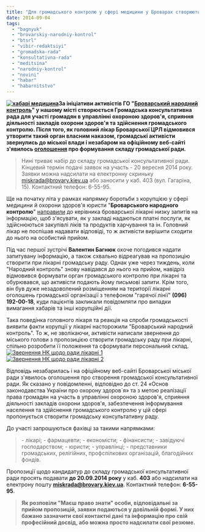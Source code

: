 ```yaml
---
title: "Для громадського контролю у сфері медицини у Броварах створюють консультативну раду"
date: 2014-09-04
tags: 
  - "bagnyuk"
  - "brovarskiy-narodniy-kontrol"
  - "btsrl"
  - "vibir-redaktsiyi"
  - "gromadska-rada"
  - "konsultativna-rada"
  - "meditsina"
  - "narodniy-kontrol"
  - "novini"
  - "habar"
  - "habarnitstvo"
---
```


**[![хабарі медицина](https://mpz.brovary.org/wp-content/uploads/2014/09/habari-meditsina.jpg)](https://mpz.brovary.org/wp-content/uploads/2014/09/habari-meditsina.jpg)За ініціативи активістів ГО "[Броварський народний контроль](http://nk.mybrovary.com)" у нашому місті створюється Громадська консультативна рада для участі громадян в управлінні охороною здоров'я, сприяння діяльності закладів охорони здоров'я та здійснення громадського контролю. Після того, як головний лікар Броварської ЦРЛ відмовився утворити такий орган власним наказом, громадські активісти звернулись до міської влади і незабаром на офіційному веб-сайті з'явилось [оголошення](http://docs.pravo-znaty.org.ua/p13020/20.08.2014) про формування складу громадської ради.**

> Нині триває набір до складу громадської консультативної ради. Кінцевий термін подачі заявок на участь - 20 вересня 2014 року. Заявки можна надсилати на електронну скриньку miskrada@brovary.kiev.ua або заносити у каб. 403 (вул. Гагаріна, 15). Контактний телефон: 6-55-95.

Ще на початку літа у рамках напрямку боротьби з корупцією у сфері медицини й охорони здоров'я юристи "**Броварського народного контролю**" [направили](https://mpz.brovary.org/brovarskiy-narodniy-kontrol-virishiv-vikoriniti-koruptsiyu-u-meditsini/) до керівника броварської лікарні низку запитів на інформацію, щоб з'ясувати, як у закладі надаються платні послуги, як здійснюються закупівлі ліків та продуктів харчування та ін. Головний лікар не поспішав надавати відповіді, то ж активісти вирішити сходити до нього на особистий прийом.

Під час першої зустрічі **Валентин Багнюк** охоче погодився надати запитувану інформацію, а також схвально відреагував на пропозицію створити при лікарні громадську раду. Однак уже через тиждень, коли "Народний контроль" знову навідався до нього на прийом, навідріз відмовився формувати орган громадського контролю при лікарні та обурювався, що активісти подають йому письмові запити. Крім того, він був дуже незадоволений розміщенням на території лікарні оголошень громадської організації з телефоном "гарячої лінії" **(096) 192-00-18**, куди пацієнтів закликали повідомляти про випадки вимагання хабарів та інші корупційні дії.

Така поведінка головного лікаря та реакція на спроби громадськості виявити факти корупції у лікарні насторожили "Броварський народний контроль". То ж, не зволікаючи, активісти написали звернення до міського голови з пропозицією створити громадську раду при лікарні, спільно розробити її положення та сформувати персональний склад. [![Звернення НК щодо ради лікарні 1](https://mpz.brovary.org/wp-content/uploads/2014/09/Zvernennya-NK-shhodo-radi-likarni-1.jpg)](https://mpz.brovary.org/wp-content/uploads/2014/09/Zvernennya-NK-shhodo-radi-likarni-1.jpg)[![Звернення НК щодо ради лікарні 2](https://mpz.brovary.org/wp-content/uploads/2014/09/Zvernennya-NK-shhodo-radi-likarni-2.jpg)](https://mpz.brovary.org/wp-content/uploads/2014/09/Zvernennya-NK-shhodo-radi-likarni-2.jpg)

Відповідь незабарилась і на офіційному веб-сайті Броварської міської ради з'явилось оголошення про створення громадської консультативної ради. Як сказано у повідомленні, відповідно до ст. 24 «Основ законодавства України про охорону здоров\`я» та з метою реалізації права громадян на участь в управлінні охороною здоров'я, сприяння діяльності закладів охорони здоров'я, забезпечення інформування населення та здійснення громадського контролю у цій сфері пропонується створити громадську консультативну раду.

До участі запрошуються фахівці за такими напрямками:

> \- лікарі; - фармацевти; - економісти; - фінансисти; - завідуючі господарством; - юристи; - управлінці; - представники громадських, релігійних, профспілкових організацій, благодійних фондів.

Пропозиції щодо кандидатур до складу громадської консультативної ради просять подавати **до 20.09.2014 року** у каб. **403** або надсилати на електрону пошту **miskrada@brovary.kiev.ua**. Контактний телефон: **6-55-95**.

> **Як розповіли "Маєш право знати" особи, відповідальні за прийом пропозицій, заявки подаються у довільній формі. У них бажано зазначити свої контактні дані та інформацію про свій професійний досвід, або можна просто надсилати свої резюме.**
